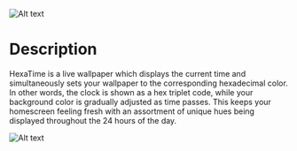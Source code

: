 ![Alt text](http://i.imgur.com/Co42TNc.jpg)

Description
=============
HexaTime is a live wallpaper which displays the current time and simultaneously sets your wallpaper to the corresponding hexadecimal color. In other words, the clock is shown as a hex triplet code, while your background color is gradually adjusted as time passes. This keeps your homescreen feeling fresh with an assortment of unique hues being displayed throughout the 24 hours of the day.

![Alt text](http://i.imgur.com/iTGo6to.jpg)
